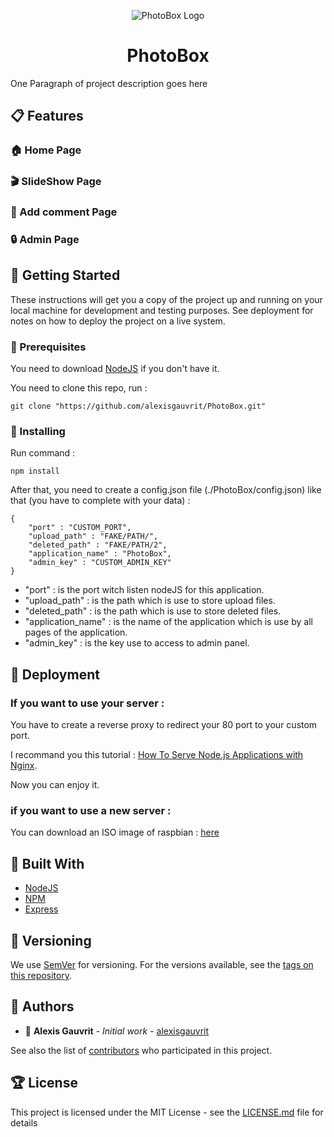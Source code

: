 <p align="center">
  <img alt="PhotoBox Logo" src="https://github.com/alexisgauvrit/PhotoBox/blob/master/Dist/images/favicon.ico">
</p>

<h1 align="center">PhotoBox</h1>

One Paragraph of project description goes here

## :clipboard: Features

### :house: Home Page

### :clapper: SlideShow Page

### :speech_balloon: Add comment Page

### :lock: Admin Page


## :rocket: Getting Started

These instructions will get you a copy of the project up and running on your local machine for development and testing purposes. See deployment for notes on how to deploy the project on a live system.

### :triangular_ruler: Prerequisites

You need to download [NodeJS](https://nodejs.org/) if you don't have it.

You need to clone this repo, run :

```
git clone "https://github.com/alexisgauvrit/PhotoBox.git"
```

### :wrench: Installing

Run command :

```
npm install
```

After that, you need to create a config.json file (./PhotoBox/config.json) like that (you have to complete with your data) :

```
{
    "port" : "CUSTOM_PORT",
    "upload_path" : "FAKE/PATH/",
    "deleted_path" : "FAKE/PATH/2",
    "application_name" : "PhotoBox",
    "admin_key" : "CUSTOM_ADMIN_KEY"
}
```

* "port" : is the port witch listen nodeJS for this application.
* "upload_path" : is the path which is use to store upload files.
* "deleted_path" : is the path which is use to store deleted files.
* "application_name" : is the name of the application which is use by all pages of the application.
* "admin_key" : is the key use to access to admin panel.

## :metal: Deployment

### If you want to use your server :

You have to create a reverse proxy to redirect your 80 port to your custom port.

I recommand you this tutorial : [How To Serve Node.js Applications with Nginx](https://morioh.com/p/fe738bbd2664).

Now you can enjoy it.

### if you want to use a new server :

You can download an ISO image of raspbian : [here](https://google.com/)

## :hammer: Built With

* [NodeJS](https://nodejs.org/)
* [NPM](https://www.npmjs.com/)
* [Express](https://expressjs.com/)

## :open_file_folder: Versioning

We use [SemVer](http://semver.org/) for versioning. For the versions available, see the [tags on this repository](https://github.com/alexisgauvrit/PhotoBox/tags). 

## :handshake: Authors

* :bust_in_silhouette: **Alexis Gauvrit** - *Initial work* - [alexisgauvrit](https://github.com/alexisgauvrit)

See also the list of [contributors](https://github.com/alexisgauvrit/PhotoBox/graphs/contributors) who participated in this project.

## :trophy: License

This project is licensed under the MIT License - see the [LICENSE.md](LICENSE.md) file for details